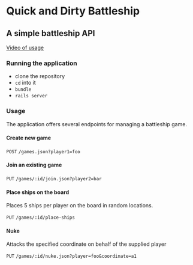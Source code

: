 # Quick and Dirty Battleship
## A simple battleship API

[Video of usage](https://youtu.be/NmWaZrFtMhY)

### Running the application
- clone the repository
- `cd` into it
- `bundle`
- `rails server`

### Usage
The application offers several endpoints for managing a battleship game.

#### Create new game

`POST`  `/games.json?player1=foo`

#### Join an existing game

`PUT`  `/games/:id/join.json?player2=bar`

#### Place ships on the board
Places 5 ships per player on the board in random locations.

`PUT` `/games/:id/place-ships`

#### Nuke
Attacks the specified coordinate on behalf of the supplied player

`PUT` `/games/:id/nuke.json?player=foo&coordinate=a1`


